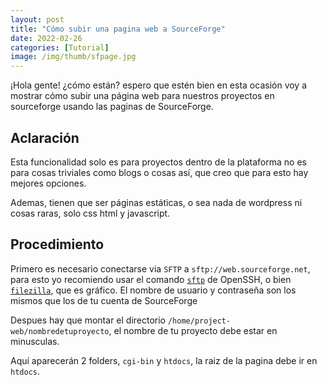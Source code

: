 ```yaml
---
layout: post
title: "Cómo subir una pagina web a SourceForge"
date: 2022-02-26
categories: [Tutorial]
image: /img/thumb/sfpage.jpg
---
```


¡Hola gente! ¿cómo están? espero que estén bien en esta ocasión voy a mostrar cómo subir una página web para nuestros proyectos en sourceforge usando las paginas de SourceForge.

## Aclaración

Esta funcionalidad solo es para proyectos dentro de la plataforma no es para cosas triviales como blogs o cosas así, que creo que para esto hay mejores opciones.

Ademas, tienen que ser páginas estáticas, o sea nada de wordpress ni cosas raras, solo css html y javascript.

## Procedimiento

Primero es necesario conectarse via `SFTP` a `sftp://web.sourceforge.net`, para esto yo recomiendo usar el comando [`sftp`](https://www.openssh.com/) de OpenSSH, o bien [`filezilla`](https://filezilla-project.org/), que es gráfico. El nombre de usuario y contraseña son los mismos que los de tu cuenta de SourceForge

Despues hay que montar el directorio `/home/project-web/nombredetuproyecto`, el nombre de tu proyecto debe estar en minusculas.

Aquí aparecerán 2 folders, `cgi-bin` y `htdocs`, la raiz de la pagina debe ir en `htdocs`.